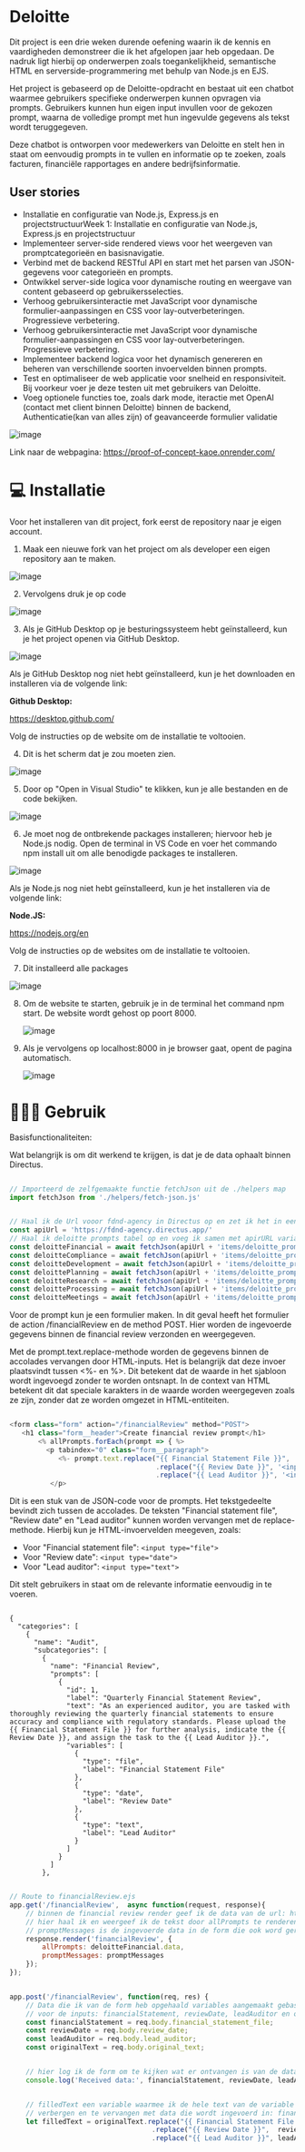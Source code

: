 # Deloitte

Dit project is een drie weken durende oefening waarin ik de kennis en vaardigheden demonstreer die ik het afgelopen jaar heb opgedaan. De nadruk ligt hierbij op onderwerpen zoals toegankelijkheid, semantische HTML en serverside-programmering met behulp van Node.js en EJS.

Het project is gebaseerd op de Deloitte-opdracht en bestaat uit een chatbot waarmee gebruikers specifieke onderwerpen kunnen opvragen via prompts. Gebruikers kunnen hun eigen input invullen voor de gekozen prompt, waarna de volledige prompt met hun ingevulde gegevens als tekst wordt teruggegeven.

Deze chatbot is ontworpen voor medewerkers van Deloitte en stelt hen in staat om eenvoudig prompts in te vullen en informatie op te zoeken, zoals facturen, financiële rapportages en andere bedrijfsinformatie.

## User stories

* Installatie en configuratie van Node.js, Express.js en projectstructuurWeek 1: Installatie en configuratie van Node.js, Express.js en projectstructuur
* Implementeer server-side rendered views voor het weergeven van promptcategorieën en basisnavigatie.
* Verbind met de backend RESTful API en start met het parsen van JSON-gegevens voor categorieën en prompts.
* Ontwikkel server-side logica voor dynamische routing en weergave van content gebaseerd op gebruikersselecties.
* Verhoog gebruikersinteractie met JavaScript voor dynamische formulier-aanpassingen en CSS voor lay-outverbeteringen. Progressieve verbetering.
* Verhoog gebruikersinteractie met JavaScript voor dynamische formulier-aanpassingen en CSS voor lay-outverbeteringen. Progressieve verbetering.
* Implementeer backend logica voor het dynamisch genereren en beheren van verschillende soorten invoervelden binnen prompts.
* Test en optimaliseer de web applicatie voor snelheid en responsiviteit. Bij voorkeur voer je deze testen uit met gebruikers van Deloitte.
* Voeg optionele functies toe, zoals dark mode, iteractie met OpenAI (contact met client binnen Deloitte) binnen de backend, Authenticatie(kan van alles zijn) of geavanceerde formulier validatie

![image](https://github.com/OniWithTheHoodie/proof-of-concept/assets/144009897/a69984e2-f867-4f65-8c1f-078312e2c3d5)

Link naar de webpagina: https://proof-of-concept-kaoe.onrender.com/

# 💻 Installatie

Voor het installeren van dit project, fork eerst de repository naar je eigen account.

1. Maak een nieuwe fork van het project om als developer een eigen repository aan te maken.

![image](https://github.com/OniWithTheHoodie/proof-of-concept/assets/144009897/2a0310f4-54e3-431d-b98c-fb9991570065)

2. Vervolgens druk je op code 

![image](https://github.com/OniWithTheHoodie/pleasurable-ui/assets/144009897/b91afb22-e017-4dd9-857e-dc277fb8ac99)

3. Als je GitHub Desktop op je besturingssysteem hebt geïnstalleerd, kun je het project openen via GitHub Desktop.

![image](https://github.com/OniWithTheHoodie/proof-of-concept/assets/144009897/2846ab18-2787-4676-a68b-54421402aa0a)

Als je GitHub Desktop nog niet hebt geïnstalleerd, kun je het downloaden en installeren via de volgende link:

**Github Desktop:**

https://desktop.github.com/

Volg de instructies op de website om de installatie te voltooien.

4. Dit is het scherm dat je zou moeten zien.

![image](https://github.com/OniWithTheHoodie/proof-of-concept/assets/144009897/6c29b166-8962-45d1-a132-dc5aad66eec9)


5. Door op "Open in Visual Studio" te klikken, kun je alle bestanden en de code bekijken.

![image](https://github.com/OniWithTheHoodie/proof-of-concept/assets/144009897/28c08d32-1c54-4253-85af-77c620b847d3)


6. Je moet nog de ontbrekende packages installeren; hiervoor heb je Node.js nodig. Open de terminal in VS Code en voer het commando npm install uit om alle benodigde packages te installeren.

![image](https://github.com/OniWithTheHoodie/proof-of-concept/assets/144009897/923cc6ef-fb65-4df9-8190-f0419e9f9f39)

Als je Node.js nog niet hebt geïnstalleerd, kun je het installeren via de volgende link: 

**Node.JS:**

https://nodejs.org/en

Volg de instructies op de websites om de installatie te voltooien.


7. Dit installeerd alle packages

![image](https://github.com/OniWithTheHoodie/proof-of-concept/assets/144009897/93f08963-2022-42f3-b0c2-6a4bce4e01d9)


8. Om de website te starten, gebruik je in de terminal het command npm start. De website wordt gehost op poort 8000.
   
   ![image](https://github.com/OniWithTheHoodie/proof-of-concept/assets/144009897/3c3ddfe5-1ba2-495d-a8ce-0b7ec5566893)


9. Als je vervolgens op localhost:8000 in je browser gaat, opent de pagina automatisch.
    
    ![image](https://github.com/OniWithTheHoodie/pleasurable-ui/assets/144009897/ab4f9581-2627-437d-b44d-646870668a42)


# 👷🏾‍♂️ Gebruik

Basisfunctionaliteiten:

Wat belangrijk is om dit werkend te krijgen, is dat je de data ophaalt binnen Directus.

```js 

// Importeerd de zelfgemaakte functie fetchJson uit de ./helpers map
import fetchJson from './helpers/fetch-json.js'


// Haal ik de Url vooor fdnd-agency in Directus op en zet ik het in een variable genaamd apiURL
const apiUrl = 'https://fdnd-agency.directus.app/'
// Haal ik deloitte prompts tabel op en voeg ik samen met apirURL variable tot 1 URL waar de variable deloittePrompt word
const deloitteFinancial = await fetchJson(apiUrl + 'items/deloitte_prompts?filter[id][_eq]=1')
const deloitteCompliance = await fetchJson(apiUrl + 'items/deloitte_prompts?filter[id][_eq]=2')
const deloitteDevelopment = await fetchJson(apiUrl + 'items/deloitte_prompts?filter[id][_eq]=3')
const deloittePlanning = await fetchJson(apiUrl + 'items/deloitte_prompts?filter[id][_eq]=4')
const deloitteResearch = await fetchJson(apiUrl + 'items/deloitte_prompts?filter[id][_eq]=5')
const deloitteProcessing = await fetchJson(apiUrl + 'items/deloitte_prompts?filter[id][_eq]=6')
const deloitteMeetings = await fetchJson(apiUrl + 'items/deloitte_prompts?filter[id][_eq]=7')

```
Voor de prompt kun je een formulier maken. In dit geval heeft het formulier de action /financialReview en de method POST. Hier worden de ingevoerde gegevens binnen de financial review verzonden en weergegeven.

Met de prompt.text.replace-methode worden de gegevens binnen de accolades vervangen door HTML-inputs. Het is belangrijk dat deze invoer plaatsvindt tussen <%- en %>. Dit betekent dat de waarde in het sjabloon wordt ingevoegd zonder te worden ontsnapt. In de context van HTML betekent dit dat speciale karakters in de waarde worden weergegeven zoals ze zijn, zonder dat ze worden omgezet in HTML-entiteiten.

```js

<form class="form" action="/financialReview" method="POST">
   <h1 class="form__header">Create financial review prompt</h1>
       <% allPrompts.forEach(prompt => { %>      
         <p tabindex="0" class="form__paragraph">
            <%- prompt.text.replace("{{ Financial Statement File }}", '<input class="form__input" type="text" name="financial_statement_file" placeholder="Financial Statement File">')
                                    .replace("{{ Review Date }}", '<input class="form__input" type="date" name="review_date" placeholder="Review Date">')
                                    .replace("{{ Lead Auditor }}", '<input class="form__input" type="text" name="lead_auditor" placeholder="Lead Auditor">') %>
          </p>

```

Dit is een stuk van de JSON-code voor de prompts. Het tekstgedeelte bevindt zich tussen de accolades. De teksten "Financial statement file", "Review date" en "Lead auditor" kunnen worden vervangen met de replace-methode. Hierbij kun je HTML-invoervelden meegeven, zoals:

* Voor "Financial statement file": `<input type="file">`
* Voor "Review date": `<input type="date">`
* Voor "Lead auditor": `<input type="text">`

Dit stelt gebruikers in staat om de relevante informatie eenvoudig in te voeren.

```JS 

{
  "categories": [
    {
      "name": "Audit",
      "subcategories": [
        {
          "name": "Financial Review",
          "prompts": [
            {
              "id": 1,
              "label": "Quarterly Financial Statement Review",
              "text": "As an experienced auditor, you are tasked with thoroughly reviewing the quarterly financial statements to ensure accuracy and compliance with regulatory standards. Please upload the {{ Financial Statement File }} for further analysis, indicate the {{ Review Date }}, and assign the task to the {{ Lead Auditor }}.",
              "variables": [
                {
                  "type": "file",
                  "label": "Financial Statement File"
                },
                {
                  "type": "date",
                  "label": "Review Date"
                },
                {
                  "type": "text",
                  "label": "Lead Auditor"
                }
              ]
            }
          ]
        },

```

```js

// Route to financialReview.ejs
app.get('/financialReview',  async function(request, response){
    // binnen de financial review render geef ik de data van de url: https://fdnd-agency.directus.app/items/deloitte_prompts?filter[id][_eq]=1 
    // hier haal ik en weergeef ik de tekst door allPrompts te renderen in financialReview.ejs
    // promptMessages is de ingevoerde data in de form die ook word gerenderd in financialReview.ejs dit komt vanuit de lege array const promptMessages = [];
    response.render('financialReview', {
        allPrompts: deloitteFinancial.data,
        promptMessages: promptMessages 
    });
});


app.post('/financialReview', function(req, res) {
    // Data die ik van de form heb opgehaald variables aangemaakt gebaseerd op de input velden ik request uit de body van de html de name="" waardes 
    // voor de inputs: financialStatement, reviewDate, leadAuditor en om de text mee te nemen input: originalText
    const financialStatement = req.body.financial_statement_file;
    const reviewDate = req.body.review_date;
    const leadAuditor = req.body.lead_auditor;
    const originalText = req.body.original_text;


    // hier log ik de form om te kijken wat er ontvangen is van de data die is ingevoerd in de form
    console.log('Received data:', financialStatement, reviewDate, leadAuditor, originalText);


    // filledText een variable waarmee ik de hele text van de variable originalText mee geef en daarin vervang ik de text door met de replace method alle curly braces te 
    // verbergen en te vervangen met data die wordt ingevoerd in: financialStatement, reviewDate en leadAuditor dit zijn de variablen voor de request.body van de inputs 
    let filledText = originalText.replace("{{ Financial Statement File }}", financialStatement)
                                   .replace("{{ Review Date }}",  reviewDate)
                                   .replace("{{ Lead Auditor }}", leadAuditor);

```
